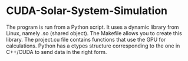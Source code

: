 # CUDA-Solar-System-Simulation

The program is run from a Python script. It uses a dynamic library from Linux, namely .so (shared object). The Makefile allows you to create this library. The project.cu file contains functions that use the GPU for calculations.
Python has a ctypes structure corresponding to the one in C++/CUDA to send data in the right form.
